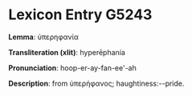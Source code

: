 # Lexicon Entry G5243

**Lemma**: ὑπερηφανία

**Transliteration (xlit)**: hyperēphanía

**Pronunciation**: hoop-er-ay-fan-ee'-ah

**Description**:
from ὑπερήφανος; haughtiness:--pride.
